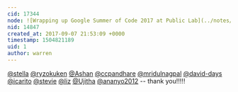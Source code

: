 ```yaml
---
cid: 17344
node: ![Wrapping up Google Summer of Code 2017 at Public Lab](../notes/warren/09-07-2017/wrapping-up-google-summer-of-code-2017-at-public-lab)
nid: 14847
created_at: 2017-09-07 21:53:09 +0000
timestamp: 1504821189
uid: 1
author: warren
---
```


[@stella](/profile/stella) [@ryzokuken](/profile/ryzokuken) [@Ashan](/profile/Ashan) [@ccpandhare](/profile/ccpandhare) [@mridulnagpal](/profile/mridulnagpal) [@david-days](/profile/david-days) [@icarito](/profile/icarito) [@stevie](/profile/stevie) [@liz](/profile/liz) [@Ujitha](/profile/Ujitha) [@ananyo2012](/profile/ananyo2012) -- thank you!!!!!